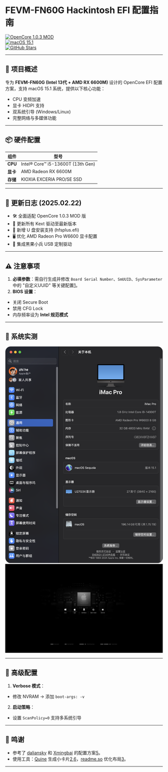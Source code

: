 # FEVM-FN60G Hackintosh EFI 配置指南  
[![OpenCore 1.0.3 MOD](https://img.shields.io/badge/OpenCore-1.0.3_MOD-blue)](https://github.com/acidanthera/OpenCorePkg)  
[![macOS 15.1](https://img.shields.io/badge/macOS-Sequoia_15.1-red)](https://www.apple.com/macos)  
[![GitHub Stars](https://img.shields.io/github/stars/jhihhe/FEVM-FN60G-Hackintosh?style=social)](https://github.com/jhihhe/FEVM-FN60G-Hackintosh/stargazers)  

---

## 🚀 项目概述  
专为 **FEVM-FN60G (Intel 13代 + AMD RX 6600M)** 设计的 OpenCore EFI 配置方案，支持 macOS 15.1 系统，提供以下核心功能：  
- CPU 变频加速  
- 显卡 HIDPI 支持  
- 双系统引导 (Windows/Linux)  
- 完整网络与多媒体功能  

---

## 📦 硬件配置  
| 组件          | 型号                          |  
|---------------|-------------------------------|  
| **CPU**       | Intel® Core™ i5-13600T (13th Gen) |  
| **显卡**      | AMD Radeon RX 6600M           |  
| **存储**      | KIOXIA EXCERIA PRO/SE SSD     |  

---

## 📌 更新日志 (2025.02.22)  
- 🛠️ 全面适配 OpenCore 1.0.3 MOD 版  
- 🔄 更新所有 Kext 驱动至最新版本  
- 📱 新增 U 盘安装支持 (hfsplus.efi)  
- 🖥️ 优化 AMD Radeon Pro W6600 显卡配置  
- 🔋 集成黑果小兵 USB 定制驱动  

---

## ⚠️ 注意事项  
1. **必填参数**：需自行生成并修改 `Board Serial Number`、`SmUUID`、`SysParameter` 中的 "自定义UUID" 等关键配置[1](@ref)。  
2. **BIOS 设置**：  
  - 关闭 Secure Boot  
  - 禁用 CFG Lock  
  - 内存频率设为 **Intel 规范模式**  

---

## 📸 系统实测  
![系统概览](https://github.com/jhihhe/FEVM-FN60G-Hackintosh/raw/main/%E7%B3%BB%E7%BB%9F%E6%8A%A5%E5%91%8A.png)  
![OpenCore 主题](https://github.com/jhihhe/FEVM-FN60G-Hackintosh/raw/main/OC%E4%B8%BB%E9%A2%98.jpeg)  

---

## 📝 高级配置  
1. **Verbose 模式**：  
  - 修改 NVRAM → 添加 `boot-args: -v`  
2. **启动策略**：  
  - 设置 `ScanPolicy=0` 支持多系统引导  

---

## 🙏 鸣谢  
- 参考了 [daliansky](https://github.com/daliansky/FEVM-FN60G-Hackintosh) 和 [Xmingbai](https://github.com/Xmingbai/FEVM-FN60G-Hackintosh) 的配置方案[5](@ref)。  
- 使用工具：[Quine](https://quine.sh) 生成小卡片[2,6](@ref)，[readme.so](https://readme.so) 优化布局[3](@ref)。  

---
